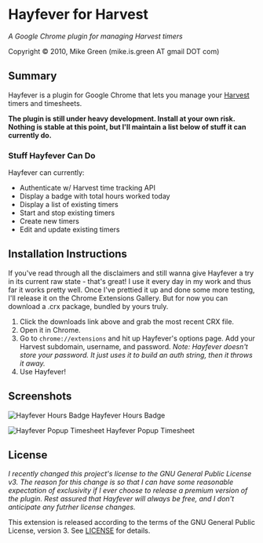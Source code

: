 # Hayfever for Harvest

_A Google Chrome plugin for managing Harvest timers_

Copyright &copy; 2010, Mike Green (mike.is.green AT gmail DOT com)

## Summary

Hayfever is a plugin for Google Chrome that lets you manage your [Harvest](http://www.getharvest.com) timers and timesheets.

__The plugin is still under heavy development. Install at your own risk. Nothing is stable at this point, but I'll maintain a list below of stuff it can currently do.__

### Stuff Hayfever Can Do

Hayfever can currently:

* Authenticate w/ Harvest time tracking API
* Display a badge with total hours worked today
* Display a list of existing timers
* Start and stop existing timers
* Create new timers
* Edit and update existing timers

## Installation Instructions

If you've read through all the disclaimers and still wanna give Hayfever a try in its current raw state - that's great! I use it every day in my work and thus far it works pretty well. Once I've prettied it up and done some more testing, I'll release it on the Chrome Extensions Gallery. But for now you can download a .crx package, bundled by yours truly.

1. Click the downloads link above and grab the most recent CRX file.
2. Open it in Chrome.
3. Go to `chrome://extensions` and hit up Hayfever's options page. Add your Harvest subdomain, username, and password. _Note: Hayfever doesn't store your password. It just uses it to build an auth string, then it throws it away._
4. Use Hayfever!

## Screenshots

![Hayfever Hours Badge](http://s3.fifthroomcreative.com/mikedamage/hayfever-badge.png)
Hayfever Hours Badge

![Hayfever Popup Timesheet](http://s3.fifthroomcreative.com/mikedamage/hayfever-popup.png)
Hayfever Popup Timesheet

## License

_I recently changed this project's license to the GNU General Public License v3. The reason for this change is so that I can have some reasonable expectation of exclusivity if I ever choose to release a premium version of the plugin. Rest assured that Hayfever will always be free, and I don't anticipate any futrher license changes._

This extension is released according to the terms of the GNU General Public License, version 3. See [LICENSE](https://github.com/mikedamage/hayfever-chrome/blob/master/LICENSE) for details.
